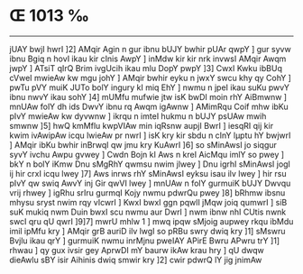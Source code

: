 # Œ 1013 ‰
---
jUAY bwjI hwrI ]2] AMqir Agin n gur ibnu bUJY bwhir pUAr qwpY ] gur
syvw ibnu Bgiq n hovI ikau kir cInis AwpY ] inMdw kir kir nrk
invwsI AMqir Awqm jwpY ] ATsiT qIrQ Brim ivgUcih ikau mlu DopY
pwpY ]3] CwxI Kwku ibBUq cVweI mwieAw kw mgu johY ] AMqir bwhir eyku
n jwxY swcu khy qy CohY ] pwTu pVY muiK JUTo bolY ingury kI miq EhY ] nwmu n
jpeI ikau suKu pwvY ibnu nwvY ikau sohY ]4] mUMfu mufwie jtw isK bwDI moin
rhY AiBmwnw ] mnUAw folY dh ids DwvY ibnu rq Awqm igAwnw ] AMimRqu
Coif mhw ibKu pIvY mwieAw kw dyvwnw ] ikrqu n imteI hukmu n bUJY psUAw
mwih smwnw ]5] hwQ kmMflu kwpVIAw min iqRsnw aupjI BwrI ] iesqRI
qij kir kwim ivAwipAw icqu lwieAw pr nwrI ] isK kry kir sbdu n
cInY lµptu hY bwjwrI ] AMqir ibKu bwhir inBrwqI qw jmu kry KuAwrI ]6]
so sMinAwsI jo siqgur syvY ivchu Awpu gvwey ] Cwdn Bojn kI Aws n
kreI AicMqu imlY so pwey ] bkY n bolY iKmw Dnu sMgRhY qwmsu nwim jlwey ]
Dnu igrhI sMinAwsI jogI ij hir crxI icqu lwey ]7] Aws inrws rhY
sMinAwsI eyksu isau ilv lwey ] hir rsu pIvY qw swiq AwvY inj Gir qwVI
lwey ] mnUAw n folY gurmuiK bUJY Dwvqu vrij rhwey ] igRhu srIru gurmqI
Kojy nwmu pdwrQu pwey ]8] bRhmw ibsnu mhysu sryst nwim rqy vIcwrI ]
KwxI bwxI ggn pqwlI jMqw joiq qumwrI ] siB suK mukiq nwm Duin bwxI
scu nwmu aur DwrI ] nwm ibnw nhI CUtis nwnk swcI qru qU qwrI ]9]7]
mwrU mhlw 1 ] mwq ipqw sMjoig aupwey rkqu ibMdu imil ipMfu kry ] AMqir
grB auriD ilv lwgI so pRBu swry dwiq kry ]1] sMswru Bvjlu ikau qrY ]
gurmuiK nwmu inrMjnu pweIAY APirE Bwru APwru trY ]1] rhwau ] qy gux
ivsir gey AprwDI mY baurw ikAw krau hry ] qU dwqw dieAwlu sBY isir
Aihinis dwiq smwir kry ]2] cwir pdwrQ lY jig jnimAw
####
